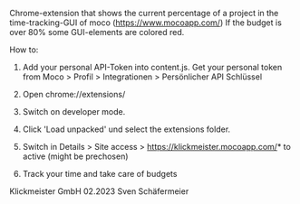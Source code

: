 Chrome-extension that shows the current percentage of a project in the time-tracking-GUI of moco (https://www.mocoapp.com/)
If the budget is over 80% some GUI-elements are colored red.

How to:
1. Add your personal API-Token into content.js. Get your personal token from Moco > Profil > Integrationen > Persönlicher API Schlüssel

2. Open chrome://extensions/

3. Switch on developer mode.

4. Click 'Load unpacked' und select the extensions folder.

5. Switch in Details > Site access > https://klickmeister.mocoapp.com/* to active (might be prechosen)

6. Track your time and take care of budgets

Klickmeister GmbH 02.2023 Sven Schäfermeier
